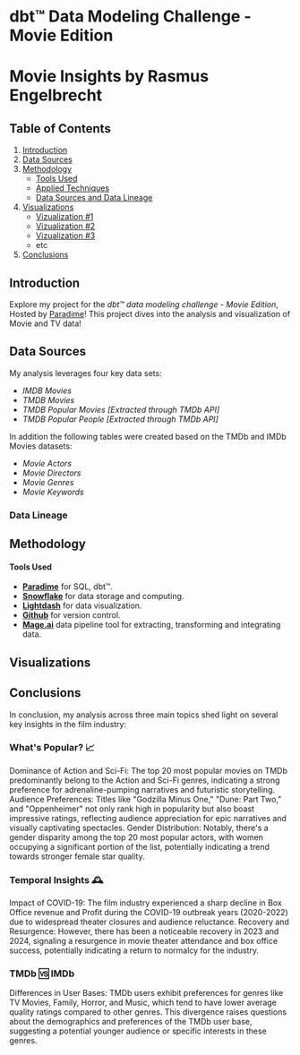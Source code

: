 # dbt™ Data Modeling Challenge - Movie Edition

# Movie Insights by Rasmus Engelbrecht

## Table of Contents
1. [Introduction](#introduction)
2. [Data Sources](#data-sources-and-data-lineage)
3. [Methodology](#methodology)
   - [Tools Used](#tools-used)
   - [Applied Techniques](#applied-techniques)
   - [Data Sources and Data Lineage](#data-sources-and-data-lineage)
4. [Visualizations](#visualizations)
   - [Vizualization #1](vizualization-1)
   - [Vizualization #2](Vizualization-2)
   - [Vizualization #3](Vizualization-3)
   - etc
5. [Conclusions](#conclusions)

## Introduction
Explore my project for the _dbt™ data modeling challenge - Movie Edition_, Hosted by [Paradime](https://www.paradime.io/)! This project dives into the analysis and visualization of Movie and TV data!

## Data Sources
My analysis leverages four key data sets:
- *IMDB Movies*
- *TMDB Movies*
- *TMDB Popular Movies [Extracted through TMDb API]*
- *TMDB Popular People  [Extracted through TMDb API]*

In addition the following tables were created based on the TMDb and IMDb Movies datasets:
- *Movie Actors*
- *Movie Directors*
- *Movie Genres*
- *Movie Keywords*

### Data Lineage


## Methodology
#### Tools Used
- **[Paradime](https://www.paradime.io/)** for SQL, dbt™.
- **[Snowflake](https://www.snowflake.com/)** for data storage and computing.
- **[Lightdash](https://www.lightdash.com/)** for data visualization.
- **[Github](https://www.github.com/)** for version control.
- **[Mage.ai](https://www.mage.ai/)** data pipeline tool for extracting, transforming and integrating data.


## Visualizations



## Conclusions
In conclusion, my analysis across three main topics shed light on several key insights in the film industry:

### What's Popular? 📈
Dominance of Action and Sci-Fi: The top 20 most popular movies on TMDb predominantly belong to the Action and Sci-Fi genres, indicating a strong preference for adrenaline-pumping narratives and futuristic storytelling.
Audience Preferences: Titles like "Godzilla Minus One," "Dune: Part Two," and "Oppenheimer" not only rank high in popularity but also boast impressive ratings, reflecting audience appreciation for epic narratives and visually captivating spectacles.
Gender Distribution: Notably, there's a gender disparity among the top 20 most popular actors, with women occupying a significant portion of the list, potentially indicating a trend towards stronger female star quality.

### Temporal Insights 🕰️
Impact of COVID-19: The film industry experienced a sharp decline in Box Office revenue and Profit during the COVID-19 outbreak years (2020-2022) due to widespread theater closures and audience reluctance.
Recovery and Resurgence: However, there has been a noticeable recovery in 2023 and 2024, signaling a resurgence in movie theater attendance and box office success, potentially indicating a return to normalcy for the industry.

### TMDb 🆚 IMDb
Differences in User Bases: TMDb users exhibit preferences for genres like TV Movies, Family, Horror, and Music, which tend to have lower average quality ratings compared to other genres. This divergence raises questions about the demographics and preferences of the TMDb user base, suggesting a potential younger audience or specific interests in these genres.






